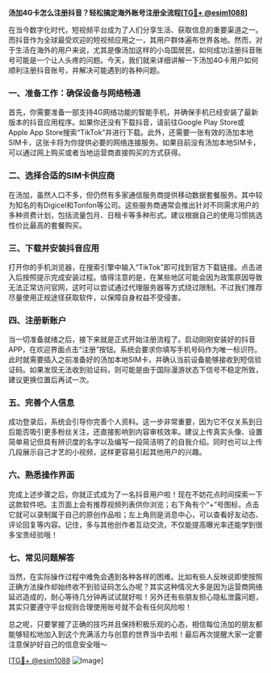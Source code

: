**汤加4G卡怎么注册抖音？轻松搞定海外账号注册全流程[[TG💪+ @esim1088](https://t.me/s/esim1088)]**

在当今数字化时代，短视频平台成为了人们分享生活、获取信息的重要渠道之一。而抖音作为全球最受欢迎的短视频应用之一，其用户群体遍布世界各地。然而，对于生活在海外的用户来说，尤其是像汤加这样的小岛国居民，如何成功注册抖音账号可能是一个让人头疼的问题。今天，我们就来详细讲解一下汤加4G卡用户如何顺利注册抖音账号，并解决可能遇到的各种问题。

### 一、准备工作：确保设备与网络畅通

首先，你需要准备一部支持4G网络功能的智能手机，并确保手机已经安装了最新版本的抖音应用程序。如果你还没有下载抖音，请前往Google Play Store或Apple App Store搜索“TikTok”并进行下载。此外，还需要一张有效的汤加本地SIM卡，这张卡将为你提供必要的网络连接服务。如果目前没有汤加本地SIM卡，可以通过网上购买或者当地运营商直接购买的方式获得。

### 二、选择合适的SIM卡供应商

在汤加，虽然人口不多，但仍然有多家通信服务商提供移动数据套餐服务。其中较为知名的有Digicel和Tonfon等公司。这些服务商通常会推出针对不同需求用户的多种资费计划，包括流量包月、日租卡等多种形式。建议根据自己的使用习惯挑选性价比最高的套餐购买。

### 三、下载并安装抖音应用

打开你的手机浏览器，在搜索引擎中输入“TikTok”即可找到官方下载链接。点击进入后按照提示完成安装过程。值得注意的是，在某些地区可能会因为政策原因导致无法正常访问官网，这时可以尝试通过代理服务器等方式绕过限制。不过我们推荐尽量使用正规途径获取软件，以保障自身权益不受侵害。

### 四、注册新账户

当一切准备就绪之后，接下来就是正式开始注册流程了。启动刚刚安装好的抖音APP，在欢迎界面点击“注册”按钮。系统会要求你填写手机号码作为唯一标识符。此时就需要插入之前准备好的汤加本地SIM卡，并确认当前设备能够接收到短信验证码。如果发现无法收到验证码，则可能是由于国际漫游状态下信号不稳定所致，建议更换位置后再试一次。

### 五、完善个人信息

成功登录后，系统会引导你完善个人资料。这一步非常重要，因为它不仅关系到日后能否吸引更多粉丝关注，还直接影响到内容审核效率。建议上传真实头像、设置简单易记但具有辨识度的名字以及编写一段简洁明了的自我介绍。同时也可以上传几段展示自己才艺的小视频，这样更容易引起其他用户的兴趣。

### 六、熟悉操作界面

完成上述步骤之后，你就正式成为了一名抖音用户啦！现在不妨花点时间探索一下这款软件吧。主页面上会有推荐视频列表供你浏览；右下角有个“+”号图标，点击它就可以录制属于自己的原创作品啦；左上角则是消息中心，可以查看好友动态、评论回复等内容。记住，多与其他创作者互动交流，不仅能提高曝光率还能学到很多宝贵经验哦！

### 七、常见问题解答

当然，在实际操作过程中难免会遇到各种各样的困难。比如有些人反映说即使按照正确方法操作却始终收不到验证码怎么办呢？其实这种情况大多是因为运营商网络延迟造成的，耐心等待几分钟再试试就好啦！另外还有些朋友担心隐私泄露问题，其实只要遵守平台规则合理使用账号就不会有任何风险啦！

总之呢，只要掌握了正确的技巧并且保持积极乐观的心态，相信每位汤加的朋友都能够轻松地加入到这个充满活力与创意的世界当中去啦！最后再次提醒大家一定要注意保护好自己的信息安全哦～

[[TG💪+ @esim1088](https://t.me/s/esim1088) ![Image](https://i.postimg.cc/4NQfJmqS/Snipaste-2025-05-13-00-14-12.png)]
